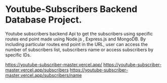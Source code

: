 #                                                      Youtube-Subscribers Backend Database Project.
Youtube subscribers backend Api to get the subscribers using specific routes end point made using Node.js , Express.js and MongoDB. By including particular routes end point in the URL, user can access the number of subscribers list,  subscribers name or access subscribers by specific IDs.

https://youtube-subscriber-master.vercel.app/
https://youtube-subscriber-master.vercel.app/subscribers
https://youtube-subscriber-master.vercel.app/subscribers/name
